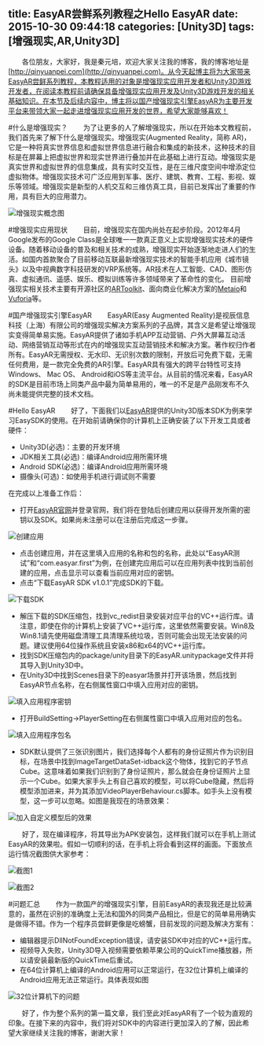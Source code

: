 title: EasyAR尝鲜系列教程之Hello EasyAR
date: 2015-10-30 09:44:18
categories: [Unity3D]
tags: [增强现实,AR,Unity3D]
---
&emsp;&emsp;各位朋友，大家好，我是秦元培，欢迎大家关注我的博客，我的博客地址是[http://qinyuanpei.com](http://qinyuanpei.com)。从今天起博主将为大家带来EasyAR尝鲜系列教程，本教程适用的对象是增强现实应用开发者和Unity3D游戏开发者，在阅读本教程前请确保具备增强现实应用开发及Unity3D游戏开发的相关基础知识。在本节及后续内容中，博主将以国产增强现实引擎EasyAR为主要开发平台来带领大家一起走进增强现实应用开发的世界，希望大家能够喜欢！

<!--more-->

#什么是增强现实？
&emsp;&emsp;为了让更多的人了解增强现实，所以在开始本文教程前，我们首先来了解下什么是增强现实。增强现实(Augmented Reality，简称 AR)，它是一种将真实世界信息和虚拟世界信息进行融合和集成的新技术，这种技术的目标是在屏幕上把虚拟世界和现实世界进行叠加并在此基础上进行互动。增强现实是真实世界和虚拟世界的信息集成，具有实时交互性，是在三维尺度空间中增添定位虚拟物体。增强现实技术可广泛应用到军事、医疗、建筑、教育、工程、影视、娱乐等领域。增强现实是新型的人机交互和三维仿真工具，目前已发挥出了重要的作用，具有巨大的应用潜力。

![增强现实概念图](http://img.blog.csdn.net/20151030091422528)

#增强现实应用现状
&emsp;&emsp;目前，增强现实在国内尚处在起步阶段。2012年4月Google发布的Google Class是全球唯一一款真正意义上实现增强现实技术的硬件设备。随着移动设备的普及和相关技术的成熟，增强现实开始逐渐地走进人们的生活。如国内首款聚合了目前移动互联最新增强现实技术的智能手机应用《城市镜头》以及中视典数字科技研发的VRP系统等。AR技术在人工智能、CAD、图形仿真、虚拟通讯、遥感、娱乐、模拟训练等许多领域带来了革命性的变化。
目前增强现实相关技术主要有开源社区的[ARToolkit](http://www.hitl.washington.edu/artoolkit/)、面向商业化解决方案的[Metaio](http://www.metaio.com/)和[Vuforia](http://developer.vuforia.com/)等。

#国产增强现实引擎EasyAR
&emsp;&emsp;EasyAR(Easy Augmented Reality)是视辰信息科技（上海）有限公司的增强现实解决方案系列的子品牌，其含义是希望让增强现实变得简单易实施。EasyAR提供了诸如手机APP互动营销、户外大屏幕互动活动、网络营销互动等形式在内的增强现实互动营销技术和解决方案。著作权归作者所有。EasyAR无需授权、无水印、无识别次数的限制，开放后可免费下载，无需任何费用，是一款完全免费的AR引擎。EasyAR具有强大的跨平台特性可支持Windows、 Mac OS、 Android和iOS等主流平台。从目前的情况来看，EasyAR的SDK是目前市场上同类产品中最为简单易用的，唯一的不足是产品刚发布不久尚未能提供完整的技术文档。

#Hello EasyAR
&emsp;&emsp;好了，下面我们以[EasyAR](http://www.easyar.cn/view/index.html)提供的Unity3D版本SDK为例来学习EasySDK的使用。在开始前请确保你的计算机上正确安装了以下开发工具或者硬件：

* Unity3D(必选)：主要的开发环境
* JDK相关工具(必选)：编译Android应用所需环境
* Android SDK(必选)：编译Android应用所需环境
* 摄像头(可选)：如使用手机进行调试则不需要

在完成以上准备工作后：

* 打开[EasyAR官网](http://www.easyar.cn/view/index.html)并登录官网，我们将在登陆后创建应用以获得开发所需的密钥以及SDK。如果尚未注册可以在注册后完成这一步骤。

![创建应用](http://img.blog.csdn.net/20151030002039184)

* 点击创建应用，并在这里填入应用的名称和包的名称，此处以“EasyAR测试”和“com.easyar.first”为例，在创建完应用后可以在应用列表中找到当前创建的应用，点击显示可以查看当前应用对应的密钥。
* 点击“下载EasyAR SDK v1.0.1”完成SDK的下载。

![下载SDK](http://img.blog.csdn.net/20151030002211382)

* 解压下载的SDK压缩包，找到vc_redist目录安装对应平台的VC++运行库。请注意，即使在你的计算机上安装了VC++运行库，这里依然需要安装。Win8及Win8.1请先使用磁盘清理工具清理系统垃圾，否则可能会出现无法安装的问题。建议使用64位操作系统且安装x86和x64的VC++运行库。
*  找到SDK压缩包内的package/unity目录下的EasyAR.unitypackage文件并将其导入到Unity3D中。
* 在Unity3D中找到Scenes目录下的easyar场景并打开该场景，然后找到EasyAR节点名称，在右侧属性窗口中填入应用对应的密钥。

![填入应用程序密钥](http://img.blog.csdn.net/20151030000059604)

* 打开BuildSetting->PlayerSetting在右侧属性窗口中填入应用对应的包名。

![填入应用程序包名](http://img.blog.csdn.net/20151030000451675)

* SDK默认提供了三张识别图片，我们选择每个人都有的身份证照片作为识别目标，在场景中找到ImageTargetDataSet-idback这个物体，找到它的子节点Cube。这意味着如果我们识别到了身份证照片，那么就会在身份证照片上显示一个Cube。如果大家手头上有自己喜欢的模型，可以将Cube隐藏，然后将模型添加进来，并为其添加VideoPlayerBehaviour.cs脚本。如手头上没有模型，这一步可以忽略。如图是我现在的场景效果：

![加入自定义模型后的效果](http://img.blog.csdn.net/20151030001126077)

&emsp;&emsp;好了，现在编译程序，将其导出为APK安装包，这样我们就可以在手机上测试EasyAR的效果啦。假如一切顺利的话，在手机上将会看到这样的画面。下面放点运行情况截图供大家参考：

![截图1](http://img.blog.csdn.net/20151030084253279)

![截图2](http://img.blog.csdn.net/20151030084315043)


#问题汇总
&emsp;&emsp;作为一款国产的增强现实引擎，目前EasyAR的表现我还是比较满意的，虽然在识别的准确度上无法和国外的同类产品相比，但是它的简单易用确实是做得不错。作为一个程序员尝鲜更像是吃螃蟹，目前发现的问题及解决方案有：

*  编辑器提示DllNotFoundException错误，请安装SDK中对应的VC++运行库。
*  视频导入失败，Unity3D导入视频需要依赖苹果公司的QuickTime播放器，所以请安装最新版的QuickTime后重试。
* 在64位计算机上编译的Android应用可以正常运行，在32位计算机上编译的Android应用无法正常运行。具体表现如图

![32位计算机下的问题](http://img.blog.csdn.net/20151030084210601)

&emsp;&emsp;好了，作为整个系列的第一篇文章，我们至此对EasyAR有了一个较为直观的印象。在接下来的内容中，我们将对SDK中的内容进行更加深入的了解，因此希望大家继续关注我的博客，谢谢大家！




